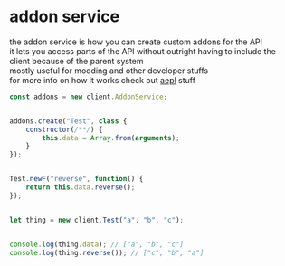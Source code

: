 # addon service
the addon service is how you can create custom addons for the API<br>
it lets you access parts of the API without outright having to include the client because of the parent system<br>
mostly useful for modding and other developer stuffs<br>
for more info on how it works check out [aepl](https://github.com/paigeroid/aepl) stuff
```js
const addons = new client.AddonService;


addons.create("Test", class {
    constructor(/**/) {
        this.data = Array.from(arguments);
    }
});


Test.newF("reverse", function() {
    return this.data.reverse();
});


let thing = new client.Test("a", "b", "c");


console.log(thing.data); // ["a", "b", "c"]
console.log(thing.reverse()); // ["c", "b", "a"]
```
